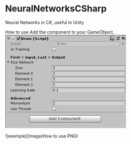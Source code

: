 # NeuralNetworksCSharp
Neural Networks in C#, useful in Unity

How to use
Add the component to your GameObject,
![component](Image/BrainComponent.PNG)


![exemple](Image/How to use.PNG)
